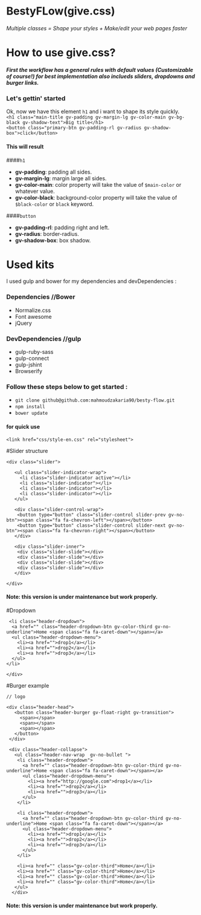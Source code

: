 # BestyFLow(give.css)
###### Multiple classes = Shape your styles + Make/edit your web pages faster

# How to use give.css?
##### First the workflow has a general rules with default values (Customizable of course!) for best implementation also inclueds sliders, dropdowns and burger links.<br>
### Let's gettin' started
Ok, now we have this element `h1` and i want to shape its style quickly.<br> 
`<h1 class="main-title gv-padding gv-margin-lg gv-color-main gv-bg-black gv-shadow-text">Big title</h1>`<br>
`<button class="primary-btn gv-padding-rl gv-radius gv-shadow-box">click</button>`

#### This will result
####`h1`
- <b>gv-padding</b>: padding all sides.
- <b>gv-margin-lg</b>: margin large all sides.
- <b>gv-color-main</b>: color property will take the value of `$main-color` or whatever value.
- <b>gv-color-black</b>: background-color property will take the value of `$black-color` or `black` keyword.

####`button`
- <b>gv-padding-rl</b>: padding right and left.
- <b>gv-radius</b>: border-radius.
- <b>gv-shadow-box</b>: box shadow.

# Used kits
I used gulp and bower for my dependencies and devDependencies :

### Dependencies //Bower
- Normalize.css
- Font awesome
- jQuery

### DevDependencies //gulp
- gulp-ruby-sass
- gulp-connect 
- gulp-jshint
- Browserify

### Follow these steps below to get started :
- `git clone github@github.com:mahmoudzakaria90/besty-flow.git`
- `npm install`
- `bower update`

#### for quick use
`<link href="css/style-en.css" rel="stylesheet">`

#Slider structure
```
<div class="slider">

   <ul class="slider-indicator-wrap">
     <li class="slider-indicator active"></li>
     <li class="slider-indicator"></li>
     <li class="slider-indicator"></li>
     <li class="slider-indicator"></li>
   </ul>

   <div class="slider-control-wrap">
    <button type="button" class="slider-control slider-prev gv-no-btn"><span class="fa fa-chevron-left"></span></button>
    <button type="button" class="slider-control slider-next gv-no-btn"><span class="fa fa-chevron-right"></span></button>
   </div>

   <div class="slider-inner">
    <div class="slider-slide"></div>
    <div class="slider-slide"></div>
    <div class="slider-slide"></div>
    <div class="slider-slide"></div>
   </div>

</div>

```
#### Note: this version is under maintenance but work properly.

#Dropdown
```
 <li class="header-dropdown">
  <a href="" class="header-dropdown-btn gv-color-third gv-no-underline">Home <span class="fa fa-caret-down"></span></a>
  <ul class="header-dropdown-menu">
    <li><a href="">drop1</a></li>
    <li><a href="">drop2</a></li>
    <li><a href="">drop3</a></li>
  </ul>
</li>

</div>

```
#Burger example
```
// logo

<div class="header-head">
   <button class="header-burger gv-float-right gv-transition">
     <span></span>
     <span></span>
     <span></span>
   </button>
 </div>

 <div class="header-collapse">
   <ul class="header-nav-wrap  gv-no-bullet ">
    <li class="header-dropdown">
      <a href="" class="header-dropdown-btn gv-color-third gv-no-underline">Home <span class="fa fa-caret-down"></span></a>
      <ul class="header-dropdown-menu">
        <li><a href="http://google.com">drop1</a></li>
        <li><a href="">drop2</a></li>
        <li><a href="">drop3</a></li>
      </ul>
    </li>

    <li class="header-dropdown">
      <a href="" class="header-dropdown-btn gv-color-third gv-no-underline">Home <span class="fa fa-caret-down"></span></a>
      <ul class="header-dropdown-menu">
        <li><a href="">drop1</a></li>
        <li><a href="">drop2</a></li>
        <li><a href="">drop3</a></li>
      </ul>
    </li>

    <li><a href="" class="gv-color-third">Home</a></li>
    <li><a href="" class="gv-color-third">Home</a></li>
    <li><a href="" class="gv-color-third">Home</a></li>
    <li><a href="" class="gv-color-third">Home</a></li>
   </ul>
  </div>         

```
#### Note: this version is under maintenance but work properly.